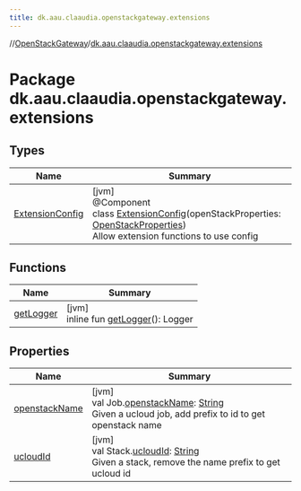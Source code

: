 ```yaml
---
title: dk.aau.claaudia.openstackgateway.extensions
---
```

//[OpenStackGateway](../../index.html)/[dk.aau.claaudia.openstackgateway.extensions](index.html)



# Package dk.aau.claaudia.openstackgateway.extensions



## Types


| Name | Summary |
|---|---|
| [ExtensionConfig](-extension-config/index.html) | [jvm]<br>@Component<br>class [ExtensionConfig](-extension-config/index.html)(openStackProperties: [OpenStackProperties](../dk.aau.claaudia.openstackgateway.config/-open-stack-properties/index.html))<br>Allow extension functions to use config |


## Functions


| Name | Summary |
|---|---|
| [getLogger](get-logger.html) | [jvm]<br>inline fun [getLogger](get-logger.html)(): Logger |


## Properties


| Name | Summary |
|---|---|
| [openstackName](openstack-name.html) | [jvm]<br>val Job.[openstackName](openstack-name.html): [String](https://kotlinlang.org/api/latest/jvm/stdlib/kotlin/-string/index.html)<br>Given a ucloud job, add prefix to id to get openstack name |
| [ucloudId](ucloud-id.html) | [jvm]<br>val Stack.[ucloudId](ucloud-id.html): [String](https://kotlinlang.org/api/latest/jvm/stdlib/kotlin/-string/index.html)<br>Given a stack, remove the name prefix to get ucloud id |

